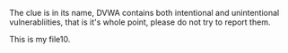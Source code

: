 The clue is in its name, DVWA contains both intentional and unintentional vulnerabliities, that is it's whole point, please do not try to report them.

This is my file10.